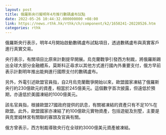 ```yaml
---
layout: post
title: 俄羅斯央行擬明年4月推行數碼盧布試點
date: 2022-05-26 10:44:32.000000000 +08:00
link: https://news.rthk.hk/rthk/ch/component/k2/1650241-20220526.htm
categories: rthk
---
```


俄羅斯央行表示，明年4月開始啟動數碼盧布試點項目，透過數碼盧布與真實客戶進行真實交易。

央行表示，有關項目比原來計劃提早開展。烏克蘭戰爭引發西方制裁，將俄羅斯踢出全球大部分金融體系，莫斯科正尋求以其他方式進行國內外重要支付，俄方早前表示計劃明年推出能夠進行國際支付的數碼盧布。

另外，外電引述歐盟官員指，自2月烏克蘭戰爭開始以來，歐盟國家凍結了俄羅斯央行約230億歐元的資產，相當於245億美元。這個數字首次披露，但遠低於預期，亦遠低於美國凍結的1000億美元。

該名官員指，根據歐盟27國政府提供的訊息，有關被凍結的資產只有不足10%在歐盟。此外，歐盟國家亦凍結了約100億歐元實物資產，包括遊艇及別墅，主要是與克里姆林宮有關聯的寡頭及官員有關。

俄方曾表示，西方制裁導致央行在全球約3000億美元資產被凍結。

